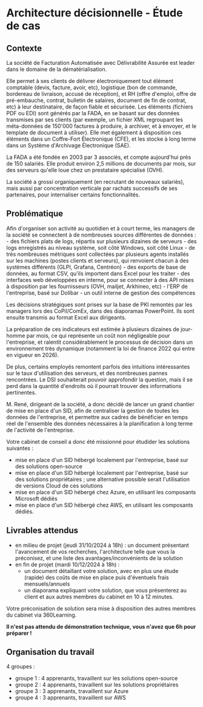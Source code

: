 # Architecture décisionnelle - Étude de cas

## Contexte

La société de Facturation Automatisée avec Délivrabilité Assurée est leader dans le domaine de la dématérialisation.

Elle permet à ses clients de délivrer électroniquement tout élément comptable (devis, facture, avoir, etc), logistique (bon de commande, bordereau de livraison, accusé de réception), et RH (offre d'emploi, offre de pré-embauche, contrat, bulletin de salaires, document de fin de contrat, etc) à leur destinataire, de façon fiable et sécurisée.
Les éléments (fichiers PDF ou EDI) sont générés par la FADA, en se basant sur des données transmises par ses clients (par exemple, un fichier XML regroupant les méta-données de 150'000 factures à produire, à archiver, et à envoyer, et le template de document à utiliser).
Elle met également à disposition ces éléments dans un Coffre-Fort Électronique (CFE), et les stocke à long terme dans un Système d'Archivage Électronique (SAE).

La FADA a été fondée en 2003 par 3 associés, et compte aujourd'hui près de 150 salariés.
Elle produit environ 2,5 millions de documents par mois, sur des serveurs qu'elle loue chez un prestataire spécialisé (OVH).

La société a grossi organiquement (en recrutant de nouveaux salariés), mais aussi par concentration verticale par rachats successifs de ses partenaires, pour internaliser certains fonctionnalités.


## Problématique

Afin d'organiser son activité au quotidien et à court terme, les managers de la société se connectent à de nombreuses sources différentes de données :
    - des fichiers plats de logs, répartis sur plusieurs dizaines de serveurs
    - des logs enregistrés au niveau système, soit côté Windows, soit côté Linux
    - de très nombreuses métriques sont collectées par plusieurs agents installés sur les machines (postes clients et serveurs), qui renvoient chacun à des systèmes différents (GLPI, Grafana, Centréon)
    - des exports de base de données, au format CSV, qu'ils importent dans Excel pour les traiter
    - des interfaces web développées en interne, pour se connecter à des API mises à disposition par les fournisseurs (OVH, mailjet, Arkhineo, etc)
    - l'ERP de l'entreprise, basé sur Dolibar
    - un outil interne de gestion des compétences
    
Les décisions stratégiques sont prises sur la base de PKI remontés par les managers lors des CoPil/ComEx, dans des diaporamas PowerPoint.
Ils sont ensuite transmis au format Excel aux dirigeants.

La préparation de ces indicateurs est estimée à plusieurs dizaines de jour-homme par mois, ce qui représente un coût non négligeable pour l'entreprise, et ralentit considérablement le processus de décision dans un environnement très dynamique (notamment la loi de finance 2022 qui entre en vigueur en 2026).

De plus, certains employés remontent parfois des intuitions intéressantes sur le taux d'utilisation des serveurs, et des nombreuses pannes rencontrées. Le DSI souhaiterait pouvoir approfondir la question, mais il se perd dans la quantité d'endroits où il pourrait trouver des informations pertinentes.

M. René, dirigeant de la société, a donc décidé de lancer un grand chantier de mise en place d'un SID, afin de centraliser la gestion de toutes les données de l'entreprise, et permettre aux cadres de bénéficier en temps réel de l'ensemble des données nécessaires à la planification à long terme de l'activité de l'entreprise.

Votre cabinet de conseil a donc été missionné pour étudider les solutions suivantes :

  - mise en place d'un SID hébergé localement par l'entreprise, basé sur des solutions open-source
  - mise en place d'un SID hébergé localement par l'entreprise, basé sur des solutions propriétaires ; une alternative possible serait l'utilisation de versions Cloud de ces solutions
  - mise en place d'un SID hébergé chez Azure, en utilisant les composants Microsoft dédiés
  - mise en place d'un SID hébergé chez AWS, en utilisant les composants dédiés.
    
## Livrables attendus 

  - en milieu de projet (jeudi 31/10/2024 à 18h) : un document présentant l'avancement de vos recherches, l'architecture telle que vous la préconisez, et une liste des avantages/inconvénients de la solution
  - en fin de projet (mardi 10/12/2024 à 18h) :
    - un document détaillant votre solution, avec en plus une étude (rapide) des coûts de mise en place puis d'éventuels frais mensuels/annuels
    - un diaporama expliquant votre solution, que vous présenterez au client et aux autres membres du cabinet en 10 à 12 minutes.
   
  Votre préconisation de solution sera mise à disposition des autres membres du cabinet via 360Learning.

  **Il n'est pas attendu de démonstration technique, vous n'avez que 6h pour préparer !**

## Organisation du travail

4 groupes :
  - groupe 1 : 4 apprenants, travaillent sur les solutions open-source
  - groupe 2 : 4 apprenants, travaillent sur les solutions propriétaires
  - groupe 3 : 3 apprenants, travaillent sur Azure
  - groupe 4 : 3 apprenants, travaillent sur AWS

